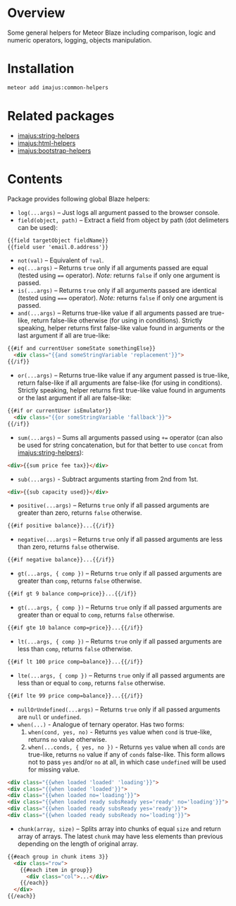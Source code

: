 # Overview

Some general helpers for Meteor Blaze including comparison, logic and numeric operators, logging, objects manipulation.

# Installation

```sh
meteor add imajus:common-helpers
```

# Related packages

* [imajus:string-helpers](https://github.com/imajus/meteor-string-helpers)
* [imajus:html-helpers](https://github.com/imajus/meteor-html-helpers)
* [imajus:bootstrap-helpers](https://github.com/imajus/meteor-bootstrap-helpers)

# Contents

Package provides following global Blaze helpers:

* `log(...args)` – Just logs all argument passed to the browser console.
* `field(object, path)` – Extract a field from object by path (dot delimeters can be used):
```html
{{field targetObject fieldName}}
{{field user 'email.0.address'}}
```
* `not(val)` – Equivalent of `!val`.
* `eq(...args)` – Returns `true` only if all arguments passed are equal (tested using `==` operator). 
_Note:_ returns `false` if only one argument is passed.
* `is(...args)` – Returns `true` only if all arguments passed are identical (tested using `===` operator). 
_Note:_ returns `false` if only one argument is passed.
* `and(...args)` – Returns true-like value if all arguments passed are true-like, return false-like otherwise (for using in conditions). Strictly speaking, helper returns first false-like value found in arguments or the last argument if all are true-like:
```html
{{#if and currentUser someState somethingElse}}
  <div class="{{and someStringVariable 'replacement'}}">
{{/if}}
```
* `or(...args)` – Returns true-like value if any argument passed is true-like, return false-like if all arguments are false-like (for using in conditions). Strictly speaking, helper returns first true-like value found in arguments or the last argument if all are false-like:
```html
{{#if or currentUser isEmulator}}
  <div class="{{or someStringVariable 'fallback'}}">
{{/if}}
```
* `sum(...args)` – Sums all arguments passed using `+=` operator (can also be used for string concatenation, but for that better to use `concat` from [imajus:string-helpers](https://github.com/imajus/meteor-string-helpers)):
```html
<div>{{sum price fee tax}}</div>
```
* `sub(...args)` - Subtract arguments starting from 2nd from 1st.
```html
<div>{{sub capacity used}}</div>
```
* `positive(...args)` – Returns `true` only if all passed arguments are greater than zero, returns `false` otherwise.
```html
{{#if positive balance}}...{{/if}}
```
* `negative(...args)` – Returns `true` only if all passed arguments are less than zero, returns `false` otherwise.
```html
{{#if negative balance}}...{{/if}}
```
* `gt(...args, { comp })` – Returns `true` only if all passed arguments are greater than `comp`, returns `false` otherwise.
```html
{{#if gt 9 balance comp=price}}...{{/if}}
```
* `gt(...args, { comp })` – Returns `true` only if all passed arguments are greater than or equal to `comp`, returns `false` otherwise.
```html
{{#if gte 10 balance comp=price}}...{{/if}}
```
* `lt(...args, { comp })` – Returns `true` only if all passed arguments are less than `comp`, returns `false` otherwise.
```html
{{#if lt 100 price comp=balance}}...{{/if}}
```
* `lte(...args, { comp })` – Returns `true` only if all passed arguments are less than or equal to `comp`, returns `false` otherwise.
```html
{{#if lte 99 price comp=balance}}...{{/if}}
```
* `nullOrUndefined(...args)` – Returns `true` only if all passed arguments are `null` or `undefined`.
* `when(...)` - Analogue of ternary operator. Has two forms:
  1. `when(cond, yes, no)` - Returns `yes` value when `cond` is true-like, returns `no` value otherwise.
  1. `when(...conds, { yes, no })` - Returns `yes` value when all `conds` are true-like, returns `no` value if any of `conds` false-like. This form allows not to pass `yes` and/or `no` at all, in which case `undefined` will be used for missing value.
```html
<div class="{{when loaded 'loaded' 'loading'}}">
<div class="{{when loaded 'loaded'}}">
<div class="{{when loaded no='loading'}}">
<div class="{{when loaded ready subsReady yes='ready' no='loading'}}">
<div class="{{when loaded ready subsReady yes='ready'}}">
<div class="{{when loaded ready subsReady no='loading'}}">
```
* `chunk(array, size)` – Splits array into chunks of equal `size` and return array of arrays. The latest `chunk` may have less elements than previous depending on the length of original array.
```html
{{#each group in chunk items 3}}
  <div class="row">
    {{#each item in group}}
      <div class="col">...</div>
    {{/each}}
  </div>
{{/each}}
```